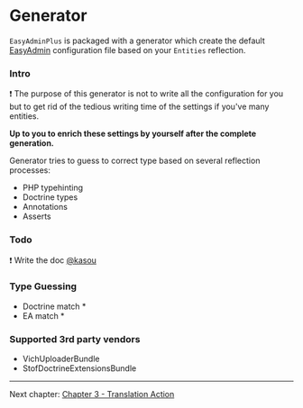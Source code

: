 # Generator

`EasyAdminPlus` is packaged with a generator which create the default [EasyAdmin](https://symfony.com/doc/current/bundles/EasyAdminBundle/book/configuration-reference.html) configuration file based on your `Entities` reflection.

### Intro

:exclamation: The purpose of this generator is not to write all the configuration for you but to get rid of the tedious writing time of the settings if you've many entities.

**Up to you to enrich these settings by yourself after the complete generation.**

 Generator tries to guess to correct type based on several reflection processes:
 * PHP typehinting
 * Doctrine types
 * Annotations
 * Asserts

### Todo

:exclamation: Write the doc [@kasou](https://github.com/kasou)

### Type Guessing
* Doctrine match
  * 
* EA match
  * 


### Supported 3rd party vendors

* VichUploaderBundle
* StofDoctrineExtensionsBundle

----------

Next chapter: [Chapter 3 - Translation Action](chapter-3.md)